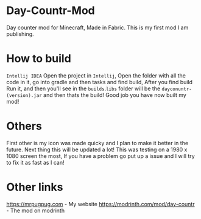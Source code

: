 # Day-Countr-Mod
Day counter mod for Minecraft, Made in Fabric.
This is my first mod I am publishing.
# How to build
`Intellij IDEA` 
Open the project in `Intellij`, Open the folder with all the code in it, go into gradle and then tasks and find build, 
After you find build Run it, and then you'll see in the `builds`.`libs` folder will be the `dayconuntr-(version).jar` and then thats the build!
Good job you have now built my mod!
# Others
First other is my icon was made quicky and I plan to make it better in the future. 
Next thing this will be updated a lot! This was testing on a 1980 x 1080 screen the most, 
If you have a problem go put up a issue and I will try to fix it as fast as I can!
# Other links
https://mrpugpug.com - My website
https://modrinth.com/mod/day-countr - The mod on modrinth

